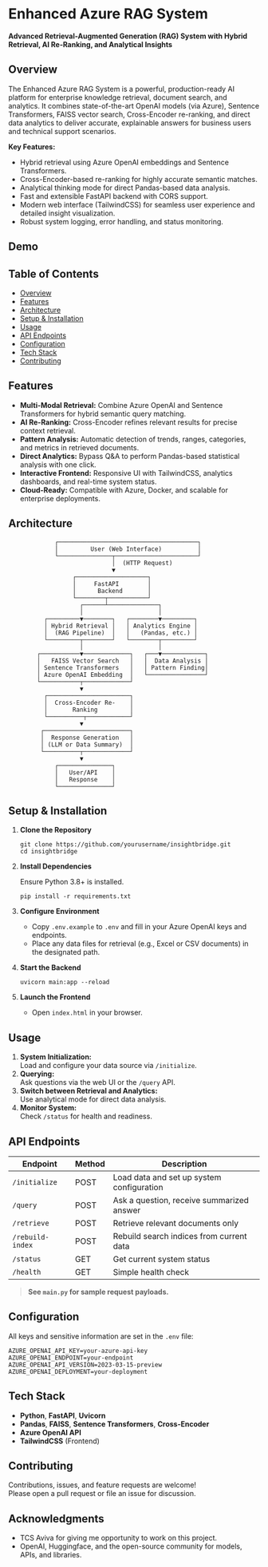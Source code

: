 # Enhanced Azure RAG System

**Advanced Retrieval-Augmented Generation (RAG) System with Hybrid Retrieval, AI Re-Ranking, and Analytical Insights**

## Overview

The Enhanced Azure RAG System is a powerful, production-ready AI platform for enterprise knowledge retrieval, document search, and analytics. It combines state-of-the-art OpenAI models (via Azure), Sentence Transformers, FAISS vector search, Cross-Encoder re-ranking, and direct data analytics to deliver accurate, explainable answers for business users and technical support scenarios.

**Key Features:**
- Hybrid retrieval using Azure OpenAI embeddings and Sentence Transformers.
- Cross-Encoder-based re-ranking for highly accurate semantic matches.
- Analytical thinking mode for direct Pandas-based data analysis.
- Fast and extensible FastAPI backend with CORS support.
- Modern web interface (TailwindCSS) for seamless user experience and detailed insight visualization.
- Robust system logging, error handling, and status monitoring.

## Demo

 <!-- Add an actual screenshot for best results -->

## Table of Contents

- [Overview](#overview)
- [Features](#features)
- [Architecture](#architecture)
- [Setup & Installation](#setup--installation)
- [Usage](#usage)
- [API Endpoints](#api-endpoints)
- [Configuration](#configuration)
- [Tech Stack](#tech-stack)
- [Contributing](#contributing)

## Features

- **Multi-Modal Retrieval:** Combine Azure OpenAI and Sentence Transformers for hybrid semantic query matching.
- **AI Re-Ranking:** Cross-Encoder refines relevant results for precise context retrieval.
- **Pattern Analysis:** Automatic detection of trends, ranges, categories, and metrics in retrieved documents.
- **Direct Analytics:** Bypass Q&A to perform Pandas-based statistical analysis with one click.
- **Interactive Frontend:** Responsive UI with TailwindCSS, analytics dashboards, and real-time system status.
- **Cloud-Ready:** Compatible with Azure, Docker, and scalable for enterprise deployments.

## Architecture

```
             ┌───────────────────────────────────────┐
             │         User (Web Interface)          │
             └───────────────┬───────────────────────┘
                             │  (HTTP Request)
                             ▼
                  ┌────────────────────┐
                  │     FastAPI        │
                  │      Backend       │
                  └────────┬───────────┘
                    ┌──────┴──────────────┐
                    │                     │
          ┌─────────▼────────┐   ┌────────▼─────────┐
          │ Hybrid Retrieval │   │ Analytics Engine │
          │  (RAG Pipeline)  │   │   (Pandas, etc.) │
          └─────────┬────────┘   └────────┬─────────┘
                    │                     │
        ┌───────────▼─────────────┐   ┌───▼────────────┐
        │   FAISS Vector Search   │   │  Data Analysis │
        │ Sentence Transformers   │   │ Pattern Finding│ 
        │ Azure OpenAI Embedding  │   └────────────────┘
        └───────────┬─────────────┘
                    ▼
          ┌───────────────────────┐
          │  Cross-Encoder Re-    │
          │       Ranking         │
          └──────────┬────────────┘
                    ▼
         ┌────────────────────────┐
         │  Response Generation   │
         │ (LLM or Data Summary)  │
         └──────────┬─────────────┘
                    ▼
             ┌───────────────┐
             │   User/API    │
             │   Response    │
             └───────────────┘

```


## Setup & Installation

1. **Clone the Repository**

    ```
    git clone https://github.com/yourusername/insightbridge.git
    cd insightbridge
    ```

2. **Install Dependencies**

    Ensure Python 3.8+ is installed.

    ```
    pip install -r requirements.txt
    ```

3. **Configure Environment**

    - Copy `.env.example` to `.env` and fill in your Azure OpenAI keys and endpoints.
    - Place any data files for retrieval (e.g., Excel or CSV documents) in the designated path.

4. **Start the Backend**

    ```
    uvicorn main:app --reload
    ```

5. **Launch the Frontend**

    - Open `index.html` in your browser.

## Usage

1. **System Initialization:**  
   Load and configure your data source via `/initialize`.
2. **Querying:**  
   Ask questions via the web UI or the `/query` API.
3. **Switch between Retrieval and Analytics:**  
   Use analytical mode for direct data analysis.
4. **Monitor System:**  
   Check `/status` for health and readiness.

## API Endpoints

| Endpoint           | Method | Description                                 |
|--------------------|--------|---------------------------------------------|
| `/initialize`      | POST   | Load data and set up system configuration   |
| `/query`           | POST   | Ask a question, receive summarized answer   |
| `/retrieve`        | POST   | Retrieve relevant documents only            |
| `/rebuild-index`   | POST   | Rebuild search indices from current data    |
| `/status`          | GET    | Get current system status                   |
| `/health`          | GET    | Simple health check                         |

> **See `main.py` for sample request payloads.**

## Configuration

All keys and sensitive information are set in the `.env` file:

``` 
AZURE_OPENAI_API_KEY=your-azure-api-key
AZURE_OPENAI_ENDPOINT=your-endpoint
AZURE_OPENAI_API_VERSION=2023-03-15-preview
AZURE_OPENAI_DEPLOYMENT=your-deployment
```


## Tech Stack

- **Python**, **FastAPI**, **Uvicorn**
- **Pandas**, **FAISS**, **Sentence Transformers**, **Cross-Encoder**
- **Azure OpenAI API**
- **TailwindCSS** (Frontend)

## Contributing

Contributions, issues, and feature requests are welcome!  
Please open a pull request or file an issue for discussion.

## Acknowledgments

- TCS Aviva for giving me opportunity to work on this project.
- OpenAI, Huggingface, and the open-source community for models, APIs, and libraries.